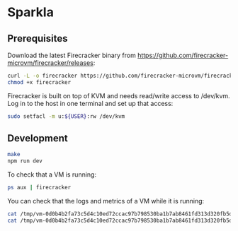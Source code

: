 # Sparkla

## Prerequisites

Download the latest Firecracker binary from https://github.com/firecracker-microvm/firecracker/releases:

```bash
curl -L -o firecracker https://github.com/firecracker-microvm/firecracker/releases/download/v0.18.0/firecracker-v0.18.0
chmod +x firecracker
```

Firecracker is built on top of KVM and needs read/write access to /dev/kvm. Log in to the host in one terminal and set up that access:

```bash
sudo setfacl -m u:${USER}:rw /dev/kvm
```

## Development

```bash
make
npm run dev
```

To check that a VM is running:

```bash
ps aux | firecracker
```

You can check that the logs and metrics of a VM while it is running:

```bash
cat /tmp/vm-0d0b4b2fa73c5d4c10ed72ccac97b798530ba1b7ab8461fd313d320fb5d3562e/log.fifo
cat /tmp/vm-0d0b4b2fa73c5d4c10ed72ccac97b798530ba1b7ab8461fd313d320fb5d3562e/metrics.fifo
```
